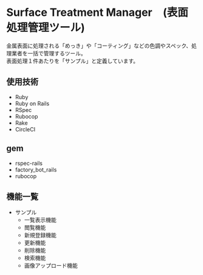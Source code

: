 # Surface Treatment Manager　(表面処理管理ツール)
金属表面に処理される「めっき」や「コーティング」などの色調やスペック、処理業者を一括で管理するツール。<br>
表面処理１件あたりを「サンプル」と定義しています。

## 使用技術
- Ruby
- Ruby on Rails
- RSpec
- Rubocop
- Rake
- CircleCI

## gem
- rspec-rails
- factory_bot_rails
- rubocop

## 機能一覧
- サンプル
  - 一覧表示機能
  - 閲覧機能
  - 新規登録機能
  - 更新機能
  - 削除機能
  - 検索機能
  - 画像アップロード機能